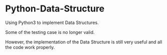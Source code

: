 # Python-Data-Structure
<p>Using Python3 to implement Data Structures.</p>

<p>Some of the testing case is no longer valid.</p>

<p>However, the implementation of the Data Structure is still very useful and all the code work properly.</p>
